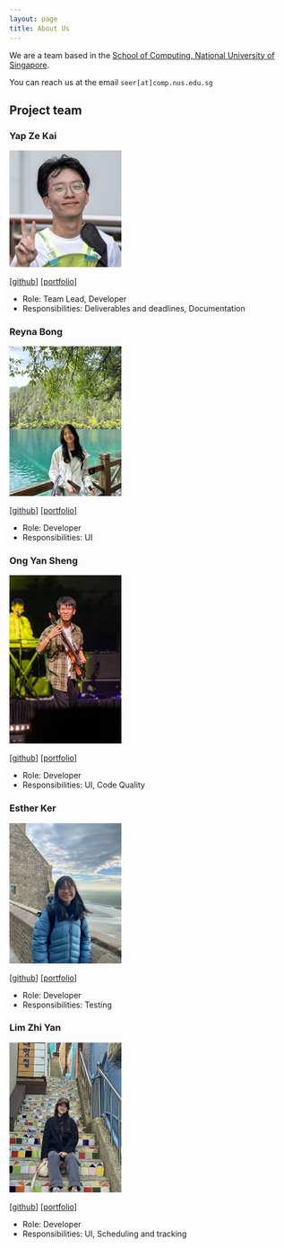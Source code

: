 ```yaml
---
layout: page
title: About Us
---
```


We are a team based in the [School of Computing, National University of Singapore](https://www.comp.nus.edu.sg).

You can reach us at the email `seer[at]comp.nus.edu.sg`

## Project team

### Yap Ze Kai

<img src="images/zekaistic.png" width="200px">

[[github](https://github.com/zekaistic)]
[[portfolio](team/johndoe.md)]

* Role: Team Lead, Developer
* Responsibilities: Deliverables and deadlines, Documentation

### Reyna Bong

<img src="images/reynabxr.png" width="200px">

[[github](http://github.com/reynabxr)]
[[portfolio](team/johndoe.md)]

* Role: Developer
* Responsibilities: UI

### Ong Yan Sheng

<img src="images/oysterboi.png" width="200px">

[[github](http://github.com/oysterboi)]
[[portfolio](team/johndoe.md)]

* Role: Developer
* Responsibilities: UI, Code Quality

### Esther Ker

<img src="images/estherkyx.png" width="200px">

[[github](https://github.com/estherkyx)]
[[portfolio](team/johndoe.md)]

* Role: Developer
* Responsibilities: Testing

### Lim Zhi Yan

<img src="images/zzzyans.png" width="200px">

[[github](https://github.com/zzzyans)]
[[portfolio](team/johndoe.md)]

* Role: Developer
* Responsibilities: UI, Scheduling and tracking
